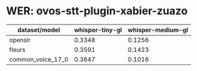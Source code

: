 
# WER: ovos-stt-plugin-xabier-zuazo
|dataset/model|whisper-tiny-gl|whisper-medium-gl|
|-|-|-|
| openslr | 0.3348 | 0.1256 |
| fleurs | 0.3591 | 0.1423 |
| common_voice_17_0 | 0.3647 | 0.1016 |